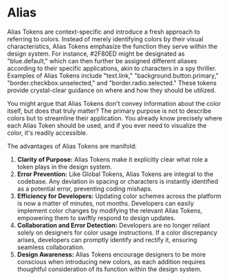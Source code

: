 # Alias

Alias Tokens are context-specific and introduce a fresh approach to referring to colors. Instead of merely identifying colors by their visual characteristics, Alias Tokens emphasize the function they serve within the design system. For instance, #2F80ED might be designated as "blue.default," which can then further be assigned different aliases according to their specific applications, akin to characters in a spy thriller. Examples of Alias Tokens include "text.link," "background.button.primary," "border.checkbox.unselected," and "border.radio.selected." These tokens provide crystal-clear guidance on where and how they should be utilized.

You might argue that Alias Tokens don't convey information about the color itself, but does that truly matter? The primary purpose is not to describe colors but to streamline their application. You already know precisely where each Alias Token should be used, and if you ever need to visualize the color, it's readily accessible.

The advantages of Alias Tokens are manifold:

1. **Clarity of Purpose:** Alias Tokens make it explicitly clear what role a token plays in the design system.
2. **Error Prevention:** Like Global Tokens, Alias Tokens are integral to the codebase. Any deviation in spacing or characters is instantly identified as a potential error, preventing coding mishaps.
3. **Efficiency for Developers:** Updating color schemes across the platform is now a matter of minutes, not months. Developers can easily implement color changes by modifying the relevant Alias Tokens, empowering them to swiftly respond to design updates.
4. **Collaboration and Error Detection:** Developers are no longer reliant solely on designers for color usage instructions. If a color discrepancy arises, developers can promptly identify and rectify it, ensuring seamless collaboration.
5. **Design Awareness:** Alias Tokens encourage designers to be more conscious when introducing new colors, as each addition requires thoughtful consideration of its function within the design system.
